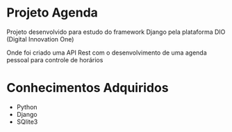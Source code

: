 # Projeto Agenda 

Projeto desenvolvido para estudo do framework Django pela plataforma DIO (Digital Innovation One)

Onde foi criado uma API Rest com o desenvolvimento de uma agenda pessoal para controle de horários

# Conhecimentos Adquiridos
  - Python
  - Django
  - SQlite3
